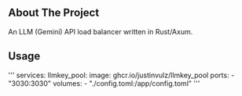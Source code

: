 
<!-- ABOUT THE PROJECT -->
## About The Project
An LLM (Gemini) API load balancer written in Rust/Axum.




<!-- USAGE EXAMPLES -->
## Usage

'''
services:
  llmkey_pool:
      image: ghcr.io/justinvulz/llmkey_pool
      ports:
        - "3030:3030"
      volumes:
        - "./config.toml:/app/config.toml"
'''






